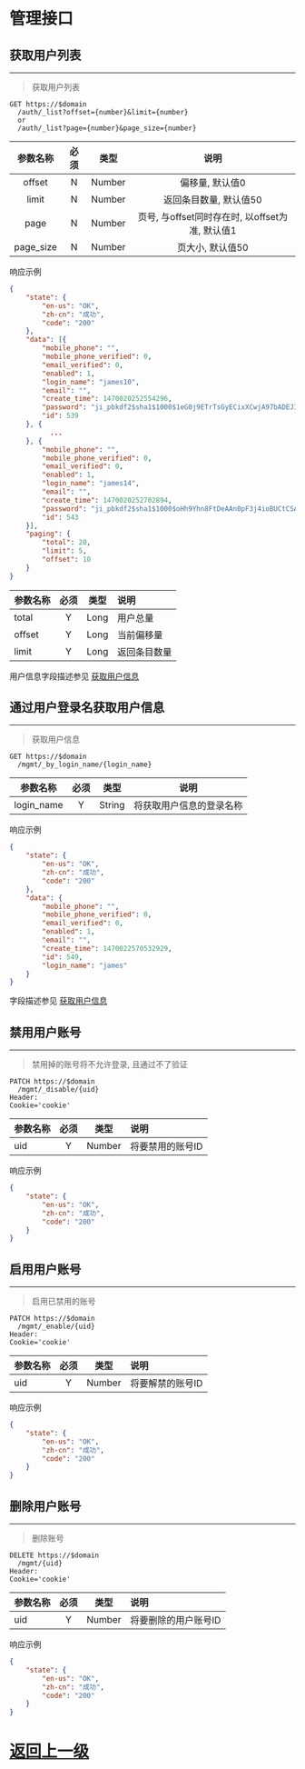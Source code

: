 # 管理接口
## 获取用户列表
---
> 获取用户列表

``` http
GET https://$domain
  /auth/_list?offset={number}&limit={number}
  or
  /auth/_list?page={number}&page_size={number}
```

|参数名称|必须|类型|说明|
|:--:|:--:|:--:|:--:|
|offset|N|Number|偏移量, 默认值0|
|limit|N|Number|返回条目数量, 默认值50|
|page|N|Number|页号, 与offset同时存在时, 以offset为准, 默认值1|
|page_size|N|Number|页大小, 默认值50|

响应示例
``` json
{
    "state": {
        "en-us": "OK",
        "zh-cn": "成功",
        "code": "200"
    },
    "data": [{
        "mobile_phone": "",
        "mobile_phone_verified": 0,
        "email_verified": 0,
        "enabled": 1,
        "login_name": "james10",
        "email": "",
        "create_time": 1470020252554296,
        "password": "ji_pbkdf2$sha1$1000$1eG0j9ETrTsGyECixXCwjA97bADEJIn9$f7796bed7d3b1c1ac1e32bbe9adce47b539556af",
        "id": 539
    }, {
          ...
    }, {
        "mobile_phone": "",
        "mobile_phone_verified": 0,
        "email_verified": 0,
        "enabled": 1,
        "login_name": "james14",
        "email": "",
        "create_time": 1470020252702894,
        "password": "ji_pbkdf2$sha1$1000$oHh9Yhn8FtDeAAn0pF3j4ioBUCtCSApr$d40b3dd48091c0ca16ec3c220ca4075e740ba2db",
        "id": 543
    }],
    "paging": {
        "total": 20,
        "limit": 5,
        "offset": 10
    }
}
```

|参数名称|必须|类型|说明|
|:--|:--:|:--:|:--|
|total|Y|Long|用户总量|
|offset|Y|Long|当前偏移量|
|limit|Y|Long|返回条目数量|

用户信息字段描述参见 [获取用户信息](auth.md#获取用户信息)

## 通过用户登录名获取用户信息
---
> 获取用户信息

``` http
GET https://$domain
  /mgmt/_by_login_name/{login_name}
```

|参数名称|必须|类型|说明|
|:--:|:--:|:--:|:--:|
|login_name|Y|String|将获取用户信息的登录名称|

响应示例
``` json
{
    "state": {
        "en-us": "OK",
        "zh-cn": "成功",
        "code": "200"
    },
    "data": {
        "mobile_phone": "",
        "mobile_phone_verified": 0,
        "email_verified": 0,
        "enabled": 1,
        "email": "",
        "create_time": 1470022570532929,
        "id": 549,
        "login_name": "james"
    }
}
```

字段描述参见 [获取用户信息](auth.md#获取用户信息)

## 禁用用户账号
---
> 禁用掉的账号将不允许登录, 且通过不了验证
``` http
PATCH https://$domain
  /mgmt/_disable/{uid}
Header:
Cookie='cookie'
```

|参数名称|必须|类型|说明|
|:--|:--:|:--:|:--|
|uid|Y|Number|将要禁用的账号ID|

响应示例
``` json
{
    "state": {
        "en-us": "OK",
        "zh-cn": "成功",
        "code": "200"
    }
}
```

## 启用用户账号
---
> 启用已禁用的账号
``` http
PATCH https://$domain
  /mgmt/_enable/{uid}
Header:
Cookie='cookie'
```

|参数名称|必须|类型|说明|
|:--|:--:|:--:|:--|
|uid|Y|Number|将要解禁的账号ID|

响应示例
``` json
{
    "state": {
        "en-us": "OK",
        "zh-cn": "成功",
        "code": "200"
    }
}
```

## 删除用户账号
---
> 删除账号
``` http
DELETE https://$domain
  /mgmt/{uid}
Header:
Cookie='cookie'
```

|参数名称|必须|类型|说明|
|:--|:--:|:--:|:--|
|uid|Y|Number|将要删除的用户账号ID|

响应示例
``` json
{
    "state": {
        "en-us": "OK",
        "zh-cn": "成功",
        "code": "200"
    }
}
```

[返回上一级](../README.md)
===
